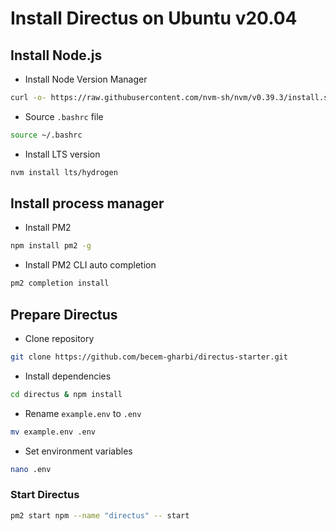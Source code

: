 # Install Directus on Ubuntu v20.04

## Install Node.js
- Install Node Version Manager
```bash
curl -o- https://raw.githubusercontent.com/nvm-sh/nvm/v0.39.3/install.sh | bash
```
- Source `.bashrc` file
```bash
source ~/.bashrc
```
- Install LTS version
```bash
nvm install lts/hydrogen
```

## Install process manager
- Install PM2 
```bash
npm install pm2 -g
```
- Install PM2 CLI auto completion
```bash
pm2 completion install
```

## Prepare Directus
- Clone repository
```bash
git clone https://github.com/becem-gharbi/directus-starter.git
```
- Install dependencies
```bash
cd directus & npm install
```
- Rename `example.env` to `.env`
```bash
mv example.env .env
```
- Set environment variables
```bash
nano .env
```

### Start Directus
```bash
pm2 start npm --name "directus" -- start
```